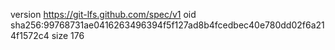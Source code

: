 version https://git-lfs.github.com/spec/v1
oid sha256:99768731ae0416263496394f5f127ad8b4fcedbec40e780dd02f6a214f1572c4
size 176
